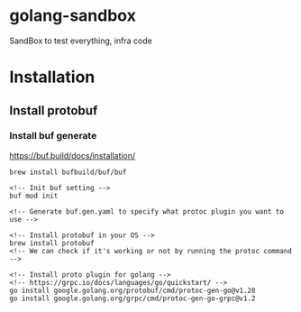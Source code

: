 # golang-sandbox
SandBox to test everything, infra code


# Installation

## Install protobuf

### Install buf generate
https://buf.build/docs/installation/
```
brew install bufbuild/buf/buf

<!-- Init buf setting -->
buf mod init

<!-- Generate buf.gen.yaml to specify what protoc plugin you want to use -->
```
```
<!-- Install protobuf in your OS -->
brew install protobuf
<!-- We can check if it's working or not by running the protoc command -->

<!-- Install proto plugin for golang -->
<!-- https://grpc.io/docs/languages/go/quickstart/ -->
go install google.golang.org/protobuf/cmd/protoc-gen-go@v1.28
go install google.golang.org/grpc/cmd/protoc-gen-go-grpc@v1.2
```